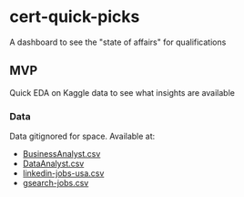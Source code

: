 # cert-quick-picks
A dashboard to see the "state of affairs" for qualifications

## MVP

Quick EDA on Kaggle data to see what insights are available

### Data

Data gitignored for space. Available at:

* [BusinessAnalyst.csv](https://www.kaggle.com/datasets/andrewmvd/business-analyst-jobs)
* [DataAnalyst.csv](https://www.kaggle.com/datasets/andrewmvd/data-analyst-jobs)
* [linkedin-jobs-usa.csv](https://www.kaggle.com/datasets/cedricaubin/linkedin-data-analyst-jobs-listings?select=linkedin-jobs-usa.csv)
* [gsearch-jobs.csv](https://www.kaggle.com/datasets/lukebarousse/data-analyst-job-postings-google-search)